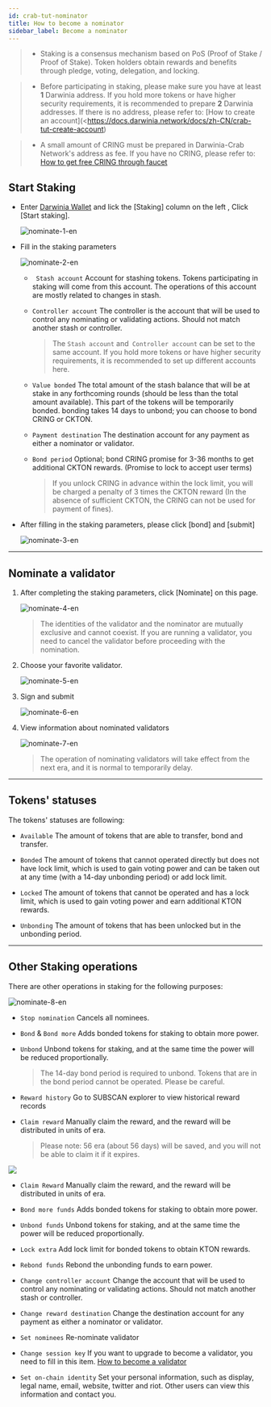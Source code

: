 ```yaml
---
id: crab-tut-nominator
title: How to become a nominator
sidebar_label: Become a nominator
---
```

> - Staking is a consensus mechanism based on PoS (Proof of Stake / Proof of Stake). Token holders obtain rewards and benefits through pledge, voting, delegation, and locking.

> - Before participating in staking, please make sure you have at least **1** Darwinia address. If you hold more tokens or have higher security requirements, it is recommended to prepare **2** Darwinia addresses. If there is no address, please refer to: [How to create an account](<<https://docs.darwinia.network/docs/zh-CN/crab-tut-create-account>)

> - A small amount of CRING must be prepared in  Darwinia-Crab Network's address as fee. If you have no CRING, please refer to: [How to get free CRING through faucet](https://docs.darwinia.network/docs/en/crab-tut-claim-cring)


## Start Staking

- Enter [Darwinia Wallet](https://apps.darwinia.network) and lick the [Staking] column on the left , Click [Start staking].

  ![nominate-1-en](assets/nominate-1-en.png)

- Fill in the staking parameters 

  ![nominate-2-en](assets/nominate-2-en.png)

   - ` Stash account` Account for stashing tokens. Tokens participating in staking will come from this account. The operations of this account are mostly related to changes in stash.

   - `Controller account`  The controller is the account that will be used to control any nominating or validating actions. Should not match another stash or controller.

      > The `Stash account` and` Controller account` can be set to the same account. If you hold more tokens or have higher security requirements, it is recommended to set up different accounts here.

   - `Value bonded` The total amount of the stash balance that will be at stake in any forthcoming rounds (should be less than the total amount available).  This part of the tokens will be temporarily bonded. bonding takes 14 days to unbond; you can choose to bond CRING or CKTON.

   - `Payment destination` The destination account for any payment as either a nominator or validator.

   - `Bond period` Optional; bond CRING promise for 3-36 months to get additional CKTON rewards. (Promise to lock to accept user terms)

      > If you unlock CRING in advance within the lock limit, you will be charged  a penalty of 3 times the CKTON reward (In the absence of sufficient CKTON, the CRING can not be used for payment of fines).

- After filling in the staking parameters, please click [bond] and [submit]

  ![nominate-3-en](assets/nominate-3-en.png)

<hr /> 

## Nominate a validator

1. After completing the staking parameters, click [Nominate] on this page.
   
   ![nominate-4-en](assets/wiki-tut-nominator-4-en.png)

     > The identities of the validator and the nominator are mutually exclusive and cannot coexist. If you are running a validator, you need to cancel the validator before proceeding with the nomination.

2. Choose your favorite validator.
   
   ![nominate-5-en](assets/wiki-tut-nominator-5-en.png)


3. Sign and submit
   
   ![nominate-6-en](assets/wiki-tut-nominator-6-en.png)

4. View information about nominated validators
   
   ![nominate-7-en](assets/wiki-tut-nominator-7-en.png)

     > The operation of nominating validators will take effect from the next era, and it is normal to temporarily delay.

<hr />

## Tokens' statuses

The tokens' statuses are following:

- `Available` The amount of tokens that are able to transfer, bond and transfer.

- `Bonded` The amount of tokens that cannot operated directly but does not have lock limit, which is used to gain voting power and can be taken out at any time (with a 14-day unbonding period) or add lock limit.

- `Locked` The amount of tokens that cannot be operated and has a lock limit, which is used to gain voting power and earn additional KTON rewards.

- `Unbonding` The amount of tokens that has been unlocked but in the unbonding period.
  
<hr />

## Other Staking operations

There are other operations in staking for the following purposes:

![nominate-8-en](assets/wiki-tut-nominator-8-en.png)

- `Stop nomination` Cancels all nominees.

- `Bond` & `Bond more` Adds bonded tokens for staking to obtain more power.

- `Unbond` Unbond tokens for staking, and at the same time the power will be reduced proportionally.
  
   > The 14-day bond period is required to unbond. Tokens that are in the bond period cannot be operated. Please be careful.
  
- `Reward history` Go to SUBSCAN explorer to view historical reward records

- `Claim reward` Manually claim the reward, and the reward will be distributed in units of era.

  > Please note: 56 era (about 56 days) will be saved, and you will not be able to claim it if it expires.

![](assets/wiki-tut-nominator-9-en.png)

- `Claim Reward` Manually claim the reward, and the reward will be distributed in units of era.

- `Bond more funds` Adds bonded tokens for staking to obtain more power.

- `Unbond funds` Unbond tokens for staking, and at the same time the power will be reduced proportionally. 
  
- `Lock extra` Add lock limit for bonded tokens to obtain KTON rewards.

- `Rebond funds` Rebond the unbonding funds to earn power.

- `Change controller account` Change the account  that will be used to control any nominating or validating actions. Should not match another stash or controller.

- `Change reward destination` Change the destination account for any payment as either a nominator or validator.

- `Set nominees` Re-nominate validator

- `Change session key` If you want to upgrade to become a validator, you need to fill in this item. [How to become a validator](https://docs.darwinia.network/docs/en/wiki-tut-validator)

- `Set on-chain identity` Set your personal information, such as display, legal name, email, website, twitter and riot. Other users can view this information and contact you.


